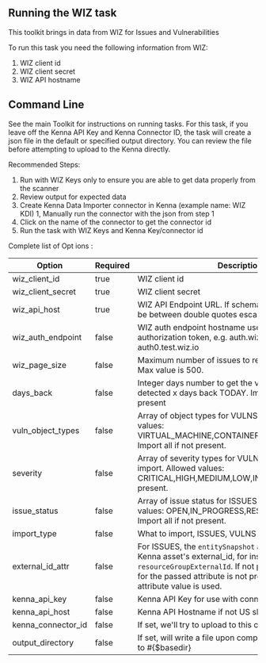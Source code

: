 ## Running the WIZ task 

This toolkit brings in data from WIZ for Issues and Vulnerabilities

To run this task you need the following information from WIZ: 

1. WIZ client id
2. WIZ client secret
3. WIZ API hostname

## Command Line

See the main Toolkit for instructions on running tasks. For this task, if you leave off the Kenna API Key and Kenna Connector ID, the task will create a json file in the default or specified output directory. You can review the file before attempting to upload to the Kenna directly.

Recommended Steps: 

1. Run with WIZ Keys only to ensure you are able to get data properly from the scanner
1. Review output for expected data
1. Create Kenna Data Importer connector in Kenna (example name: WIZ KDI) 
1, Manually run the connector with the json from step 1 
1. Click on the name of the connector to get the connector id
1. Run the task with WIZ Keys and Kenna Key/connector id



Complete  list  of Opt ions :

| Option             | Required | Description                                                                                                                                                                                                                                              | default               |
|--------------------|----------|----------------------------------------------------------------------------------------------------------------------------------------------------------------------------------------------------------------------------------------------------------|-----------------------|
| wiz_client_id      | true     | WIZ client id                                                                                                                                                                                                                                            | n/a                   |
| wiz_client_secret  | true     | WIZ client secret                                                                                                                                                                                                                                        | n/a                   |
| wiz_api_host       | true     | WIZ API Endpoint URL. If schema is included, it should be between double quotes escaped.                                                                                                                                                                 | n/a                   |
| wiz_auth_endpoint  | false    | WIZ auth endpoint hostname used to get the authorization token, e.g. auth.wiz.io or auth0.test.wiz.io                                                                                                                                                    | auth.wiz.io           |
| wiz_page_size      | false    | Maximum number of issues to retrieve in each page. Max value is 500.                                                                                                                                                                                     | 500                   |
| days_back          | false    | Integer days number to get the vulnerabilities/issues detected x days back TODAY. Import all history if not present                                                                                                                                      | n/a                   |
| vuln_object_types  | false    | Array of object types for VULNS import. Allowed values: VIRTUAL_MACHINE,CONTAINER_IMAGE,SERVERLESS. Import all if not present.                                                                                                                           | n/a                   |
| severity           | false    | Array of severity types for VULNS and ISSUES (ALL) import. Allowed values: CRITICAL,HIGH,MEDIUM,LOW,INFO. Import all if not present.                                                                                                                     | n/a                   |
| issue_status       | false    | Array of issue status for ISSUES import. Allowed values: OPEN,IN_PROGRESS,RESOLVED,REJECTED. Import all if not present.                                                                                                                                  | n/a                   |
| import_type        | false    | What to import, ISSUES, VULNS or ALL                                                                                                                                                                                                                     | ALL                   |
| external_id_attr   | false    | For ISSUES, the `entitySnapshot` attribute used to map Kenna asset's external_id, for instance, `providerId` or `resourceGroupExternalId`. If not present or the value for the passed attribute is not present the `providerId` attribute value is used. | n/a                   |
| kenna_api_key      | false    | Kenna API Key for use with connector option                                                                                                                                                                                                              | n/a                   |
| kenna_api_host     | false    | Kenna API Hostname if not US shared                                                                                                                                                                                                                      | api.kennasecurity.com |
| kenna_connector_id | false    | If set, we'll try to upload to this connector                                                                                                                                                                                                            | n/a                   |
| output_directory   | false    | If set, will write a file upon completion. Path is relative to #{$basedir}                                                                                                                                                                               | output/wiz_v2         |
